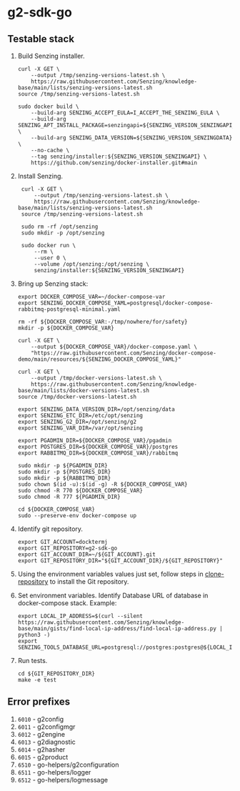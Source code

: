 # g2-sdk-go

## Testable stack

1. Build Senzing installer.

    ```console
    curl -X GET \
        --output /tmp/senzing-versions-latest.sh \
        https://raw.githubusercontent.com/Senzing/knowledge-base/main/lists/senzing-versions-latest.sh
    source /tmp/senzing-versions-latest.sh

    sudo docker build \
        --build-arg SENZING_ACCEPT_EULA=I_ACCEPT_THE_SENZING_EULA \
        --build-arg SENZING_APT_INSTALL_PACKAGE=senzingapi=${SENZING_VERSION_SENZINGAPI_BUILD} \
        --build-arg SENZING_DATA_VERSION=${SENZING_VERSION_SENZINGDATA} \
        --no-cache \
        --tag senzing/installer:${SENZING_VERSION_SENZINGAPI} \
        https://github.com/senzing/docker-installer.git#main
    ```

1. Install Senzing.

   ```console
    curl -X GET \
        --output /tmp/senzing-versions-latest.sh \
        https://raw.githubusercontent.com/Senzing/knowledge-base/main/lists/senzing-versions-latest.sh
    source /tmp/senzing-versions-latest.sh

    sudo rm -rf /opt/senzing
    sudo mkdir -p /opt/senzing

    sudo docker run \
        --rm \
        --user 0 \
        --volume /opt/senzing:/opt/senzing \
        senzing/installer:${SENZING_VERSION_SENZINGAPI}
   ```

1. Bring up Senzing stack:

    ```console
    export DOCKER_COMPOSE_VAR=~/docker-compose-var
    export SENZING_DOCKER_COMPOSE_YAML=postgresql/docker-compose-rabbitmq-postgresql-minimal.yaml

    rm -rf ${DOCKER_COMPOSE_VAR:-/tmp/nowhere/for/safety}
    mkdir -p ${DOCKER_COMPOSE_VAR}

    curl -X GET \
        --output ${DOCKER_COMPOSE_VAR}/docker-compose.yaml \
        "https://raw.githubusercontent.com/Senzing/docker-compose-demo/main/resources/${SENZING_DOCKER_COMPOSE_YAML}"

    curl -X GET \
        --output /tmp/docker-versions-latest.sh \
        https://raw.githubusercontent.com/Senzing/knowledge-base/main/lists/docker-versions-latest.sh
    source /tmp/docker-versions-latest.sh

    export SENZING_DATA_VERSION_DIR=/opt/senzing/data
    export SENZING_ETC_DIR=/etc/opt/senzing
    export SENZING_G2_DIR=/opt/senzing/g2
    export SENZING_VAR_DIR=/var/opt/senzing

    export PGADMIN_DIR=${DOCKER_COMPOSE_VAR}/pgadmin
    export POSTGRES_DIR=${DOCKER_COMPOSE_VAR}/postgres
    export RABBITMQ_DIR=${DOCKER_COMPOSE_VAR}/rabbitmq

    sudo mkdir -p ${PGADMIN_DIR}
    sudo mkdir -p ${POSTGRES_DIR}
    sudo mkdir -p ${RABBITMQ_DIR}
    sudo chown $(id -u):$(id -g) -R ${DOCKER_COMPOSE_VAR}
    sudo chmod -R 770 ${DOCKER_COMPOSE_VAR}
    sudo chmod -R 777 ${PGADMIN_DIR}

    cd ${DOCKER_COMPOSE_VAR}
    sudo --preserve-env docker-compose up
    ```

1. Identify git repository.

    ```console
    export GIT_ACCOUNT=docktermj
    export GIT_REPOSITORY=g2-sdk-go
    export GIT_ACCOUNT_DIR=~/${GIT_ACCOUNT}.git
    export GIT_REPOSITORY_DIR="${GIT_ACCOUNT_DIR}/${GIT_REPOSITORY}"
    ```

1. Using the environment variables values just set, follow steps in
   [clone-repository](https://github.com/Senzing/knowledge-base/blob/main/HOWTO/clone-repository.md) to install the Git repository.

1. Set environment variables.
   Identify Database URL of database in docker-compose stack.
   Example:

    ```console
    export LOCAL_IP_ADDRESS=$(curl --silent https://raw.githubusercontent.com/Senzing/knowledge-base/main/gists/find-local-ip-address/find-local-ip-address.py | python3 -)
    export SENZING_TOOLS_DATABASE_URL=postgresql://postgres:postgres@${LOCAL_IP_ADDRESS}:5432/G2
    ```

1. Run tests.

    ```console
    cd ${GIT_REPOSITORY_DIR}
    make -e test
    ```


## Error prefixes

1. `6010` - g2config
1. `6011` - g2configmgr
1. `6012` - g2engine
1. `6013` - g2diagnostic
1. `6014` - g2hasher
1. `6015` - g2product
1. `6510` - go-helpers/g2configuration
1. `6511` - go-helpers/logger
1. `6512` - go-helpers/logmessage
